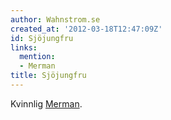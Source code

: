 ```yaml
---
author: Wahnstrom.se
created_at: '2012-03-18T12:47:09Z'
id: Sjöjungfru
links:
  mention:
  - Merman
title: Sjöjungfru
---
```


Kvinnlig [Merman].

  [Merman]: Merman